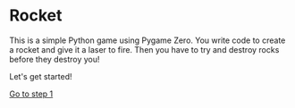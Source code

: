 # Rocket

This is a simple Python game using Pygame Zero. You write code to create a rocket and give it a laser to fire. Then you have to try and destroy rocks before they destroy you!

Let's get started!

[Go to step 1](./step1)
